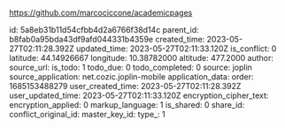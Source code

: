 https://github.com/marcociccone/academicpages

id: 5a8eb31b11d54cfbb4d2a6766f38d14c
parent_id: b8fab0a95bda43df9afd044331b4359e
created_time: 2023-05-27T02:11:28.392Z
updated_time: 2023-05-27T02:11:33.120Z
is_conflict: 0
latitude: 44.14926667
longitude: 10.38782000
altitude: 477.2000
author: 
source_url: 
is_todo: 1
todo_due: 0
todo_completed: 0
source: joplin
source_application: net.cozic.joplin-mobile
application_data: 
order: 1685153488279
user_created_time: 2023-05-27T02:11:28.392Z
user_updated_time: 2023-05-27T02:11:33.120Z
encryption_cipher_text: 
encryption_applied: 0
markup_language: 1
is_shared: 0
share_id: 
conflict_original_id: 
master_key_id: 
type_: 1